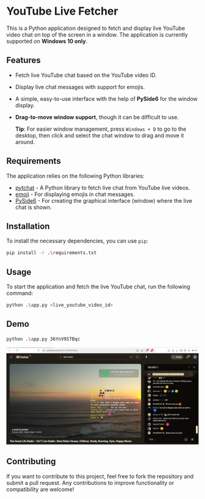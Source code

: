 # YouTube Live Fetcher

This is a Python application designed to fetch and display live YouTube video chat on top of the screen in a window. The application is currently supported on **Windows 10 only**.

## Features

- Fetch live YouTube chat based on the YouTube video ID.
- Display live chat messages with support for emojis.
- A simple, easy-to-use interface with the help of **PySide6** for the window display.
- **Drag-to-move window support**, though it can be difficult to use.

  **Tip**: For easier window management, press `Windows + D` to go to the desktop, then click and select the chat window to drag and move it around.

## Requirements

The application relies on the following Python libraries:

- [pytchat](https://github.com/taizan-hokuto/pytchat) - A Python library to fetch live chat from YouTube live videos.
- [emoji](https://pypi.org/project/emoji/) - For displaying emojis in chat messages.
- [PySide6](https://pypi.org/project/PySide6/) - For creating the graphical interface (window) where the live chat is shown.

## Installation

To install the necessary dependencies, you can use `pip`:

```bash
pip install -r .\requirements.txt
```

## Usage

To start the application and fetch the live YouTube chat, run the following command:

```bash
python .\app.py <live_youtube_video_id>
```


## Demo

```bash
python .\app.py 36YnV9STBqc
```
![Demo screenshot](./images/screenshot.png)

## Contributing
If you want to contribute to this project, feel free to fork the repository and submit a pull request. Any contributions to improve functionality or compatibility are welcome!